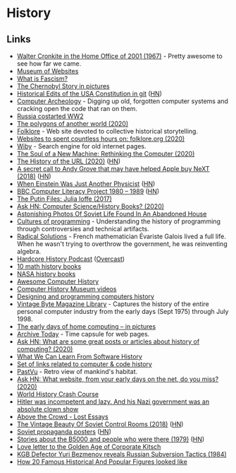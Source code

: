 # History

## Links

* [Walter Cronkite in the Home Office of 2001 \(1967\)](https://www.youtube.com/watch?v=V6DSu3IfRlo) - Pretty awesome to see how far we came.
* [Museum of Websites](https://www.kapwing.com/museum-of-websites)
* [What is Fascism?](https://www.reddit.com/r/AskHistorians/comments/22ox1w/what_is_fascism/cgoz902/)
* [The Chernobyl Story in pictures](https://imgur.com/a/TwY6q)
* [Historical Edits of the USA Constitution in git](https://github.com/JesseKPhillips/USA-Constitution) \([HN](https://news.ycombinator.com/item?id=21338257)\)
* [Computer Archeology](http://www.computerarcheology.com/) - Digging up old, forgotten computer systems and cracking open the code that ran on them.
* [Russia costarted WW2](https://www.reddit.com/r/worldnews/comments/ei5h2w/vladimir_putin_tries_to_rewrite_history_in_speech/fcnzs71/)
* [The polygons of another world \(2020\)](http://fabiensanglard.net/another_world_polygons/index.html)
* [Folklore](https://www.folklore.org/) - Web site devoted to collective historical storytelling.
* [Websites to spent countless hours on: folklore.org \(2020\)](https://www.christophlabacher.com/notes/websites-to-spent-countless-hours-on-folklore-org)
* [Wiby](https://wiby.me/) - Search engine for old internet pages.
* [The Soul of a New Machine: Rethinking the Computer \(2020\)](https://www.youtube.com/watch?v=vvZA9n3e5pc)
* [The History of the URL \(2020\)](https://blog.cloudflare.com/the-history-of-the-url/) \([HN](https://news.ycombinator.com/item?id=22493216)\)
* [A secret call to Andy Grove that may have helped Apple buy NeXT \(2018\)](https://www.cake.co/conversations/g4CP6zJ/the-secret-call-to-andy-grove-that-may-have-helped-apple-buy-next) \([HN](https://news.ycombinator.com/item?id=22629763)\)
* [When Einstein Was Just Another Physicist](https://lareviewofbooks.org/article/when-einstein-was-just-another-physicist/) \([HN](https://news.ycombinator.com/item?id=22681773)\)
* [BBC Computer Literacy Project 1980 – 1989](https://clp.bbcrewind.co.uk/) \([HN](https://news.ycombinator.com/item?id=22683158)\)
* [The Putin Files: Julia Ioffe \(2017\)](https://www.youtube.com/watch?v=b1HWNcLDK88)
* [Ask HN: Computer Science/History Books? \(2020\)](https://news.ycombinator.com/item?id=22692281)
* [Astonishing Photos Of Soviet Life Found In An Abandoned House](https://www.rferl.org/a/astonishing-photos-of-soviet-village-life-discovered-in-abandoned-house-in-moldova/30383072.html)
* [Cultures of programming](http://tomasp.net/academic/drafts/cultures/cultures.pdf) - Understanding the history of programming through controversies and technical artifacts.
* [Radical Solutions](https://www.damninteresting.com/radical-solutions/) - French mathematician Évariste Galois lived a full life. When he wasn't trying to overthrow the government, he was reinventing algebra.
* [Hardcore History Podcast](https://www.dancarlin.com/hardcore-history-series/) \([Overcast](https://overcast.fm/itunes173001861/dan-carlins-hardcore-history)\)
* [10 math history books](https://wiki.ezvid.com/best-history-of-mathematics-books)
* [NASA history books](https://history.nasa.gov/books_sort_SP.html)
* [Awesome Computer History](https://github.com/watson/awesome-computer-history)
* [Computer History Museum videos](https://www.youtube.com/user/ComputerHistory/videos)
* [Designing and programming computers history](https://www.bl.uk/voices-of-science/themes/designing-and-programming-computers)
* [Vintage Byte Magazine Library](https://vintageapple.org/byte/) - Captures the history of the entire personal computer industry from the early days \(Sept 1975\) through July 1998.
* [The early days of home computing – in pictures](https://www.theguardian.com/technology/gallery/2020/apr/11/the-early-days-of-home-computing-in-pictures?CMP=Share_iOSApp_Other)
* [Archive Today](http://archive.vn/) - Time capsule for web pages.
* [Ask HN: What are some great posts or articles about history of computing? \(2020\)](https://news.ycombinator.com/item?id=22907211)
* [What We Can Learn From Software History](https://www.deconstructconf.com/2019/hillel-wayne-what-we-can-learn-from-software-history)
* [Set of links related to computer & code history](https://github.com/v3ga/computer_history)
* [PastVu](https://pastvu.com/) - Retro view of mankind's habitat.
* [Ask HN: What website, from your early days on the net, do you miss? \(2020\)](https://news.ycombinator.com/item?id=22981491)
* [World History Crash Course](https://www.youtube.com/playlist?list=PLBDA2E52FB1EF80C9)
* [Hitler was incompetent and lazy. And his Nazi government was an absolute clown show](https://www.newsweek.com/hitler-incompetent-lazy-nazi-government-clown-show-opinion-1408136)
* [Above the Crowd - Lost Essays](https://drive.google.com/file/d/1jX3GbFCIlnJc4vzSf4XWYyD6RosCdKOh/view)
* [The Vintage Beauty Of Soviet Control Rooms \(2018\)](https://designyoutrust.com/2018/01/vintage-beauty-soviet-control-rooms/) \([HN](https://news.ycombinator.com/item?id=23334339)\)
* [Soviet propaganda posters](https://www.sovietposters.com/) \([HN](https://news.ycombinator.com/item?id=23375494)\)
* [Stories about the B5000 and people who were there \(1979\)](http://ed-thelen.org/comp-hist/B5000-AlgolRWaychoff.html) \([HN](https://news.ycombinator.com/item?id=23519816)\)
* [Love letter to the Golden Age of Corporate Kitsch](https://www.instagram.com/__________office/)
* [KGB Defector Yuri Bezmenov reveals Russian Subversion Tactics \(1984\)](https://www.youtube.com/watch?v=zgmg2VFX058)
* [How 20 Famous Historical And Popular Figures looked like](https://www.boredpanda.com/digital-art-restoring-appearances-historical-figures-bas-uterwijk/)


